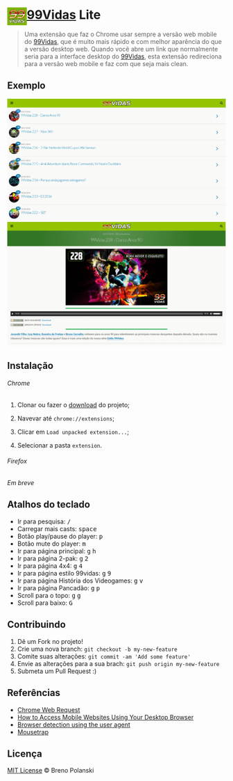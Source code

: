 # <img src="extension/icon-128.png" width="45" align="left"> [99Vidas](http://99vidas.com.br) Lite

> Uma extensão que faz o Chrome usar sempre a versão web mobile do [99Vidas](http://99vidas.com.br), que é muito mais rápido e com melhor aparência do que a versão desktop web. Quando você abre um link que normalmente seria para a interface desktop do [99Vidas](http://99vidas.com.br), esta extensão redireciona para a versão web mobile e faz com que seja mais clean.

## Exemplo

![demo1](demo1.png)
![demo2](demo2.png)

## Instalação

###### Chrome

1. Clonar ou fazer o [download](https://github.com/brenopolanski/99vidas-lite/archive/master.zip) do projeto;

2. Navevar até `chrome://extensions`;

3. Clicar em `Load unpacked extension...`;

4. Selecionar a pasta `extension`.

###### Firefox

*Em breve*

## Atalhos do teclado

- Ir para pesquisa: <kbd>/</kbd>
- Carregar mais casts: <kbd>space</kbd>
- Botão play/pause do player: <kbd>p</kbd>
- Botão mute do player: <kbd>m</kbd>
- Ir para página principal: <kbd>g</kbd> <kbd>h</kbd>
- Ir para página 2-pak: <kbd>g</kbd> <kbd>2</kbd>
- Ir para página 4x4: <kbd>g</kbd> <kbd>4</kbd>
- Ir para página estilo 99vidas: <kbd>g</kbd> <kbd>9</kbd>
- Ir para página História dos Videogames: <kbd>g</kbd> <kbd>v</kbd>
- Ir para página Pancadão: <kbd>g</kbd> <kbd>p</kbd>
- Scroll para o topo: <kbd>g</kbd> <kbd>g</kbd>
- Scroll para baixo: <kbd>G</kbd>

## Contribuindo

1. Dê um Fork no projeto!
2. Crie uma nova branch: `git checkout -b my-new-feature`
3. Comite suas alterações: `git commit -am 'Add some feature'`
4. Envie as alterações para a sua brach: `git push origin my-new-feature`
5. Submeta um Pull Request :)

## Referências

- [Chrome Web Request](https://developer.chrome.com/extensions/webRequest)
- [How to Access Mobile Websites Using Your Desktop Browser](http://www.howtogeek.com/139136/how-to-access-mobile-websites-using-your-desktop-browser/)
- [Browser detection using the user agent](https://developer.mozilla.org/en-US/docs/Browser_detection_using_the_user_agent)
- [Mousetrap](https://github.com/ccampbell/mousetrap)

## Licença

[MIT License](http://brenopolanski.mit-license.org/) © Breno Polanski
